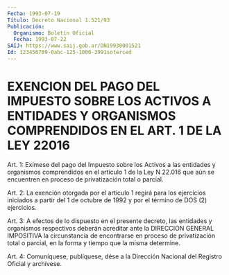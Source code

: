 ```yaml
---
Fecha: 1993-07-19
Título: Decreto Nacional 1.521/93
Publicación:
  Organismo: Boletín Oficial
  Fecha: 1993-07-22
SAIJ: https://www.saij.gob.ar/DN19930001521
Id: 123456789-0abc-125-1000-3991soterced
---
```

# EXENCION DEL PAGO DEL IMPUESTO SOBRE LOS ACTIVOS A ENTIDADES Y ORGANISMOS COMPRENDIDOS EN EL ART. 1 DE LA LEY 22016

<a id="1"></a>
Art.  1: Exímese del pago del Impuesto sobre los Activos a las entidades y  organismos  comprendidos  en el artículo 1 de la Ley N 22.016 que aún se encuentren en proceso  de  privatización  total o parcial.

<a id="2"></a>
Art. 2: La exención otorgada por el artículo 1 regirá para los ejercicios  iniciados  a  partir  del 1 de octubre de 1992 y por el término de DOS (2) ejercicios.

<a id="3"></a>
Art.  3: A efectos de lo dispuesto en el presente decreto, las entidades  y  organismos  respectivos  deberán  acreditar  ante  la DIRECCION GENERAL  IMPOSITIVA  la  circunstancia  de encontrarse en proceso de privatización total o parcial, en la forma  y tiempo que la misma determine.

<a id="4"></a>
Art.  4: Comuníquese, publíquese, dése a la Dirección Nacional del Registro Oficial y archívese.